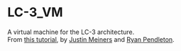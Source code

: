 # LC-3_VM
A virtual machine for the LC-3 architecture. <br />
From [this tutorial](https://www.jmeiners.com/lc3-vm/), by [Justin Meiners](https://www.jmeiners.com/) and [Ryan Pendleton](https://www.ryanp.me/).
